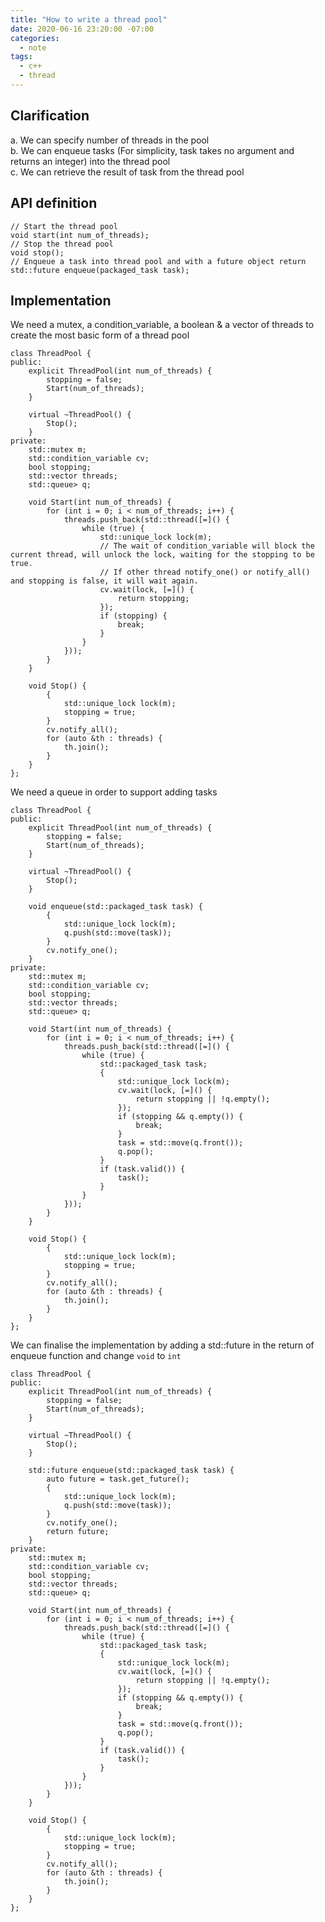 ```yaml
---
title: "How to write a thread pool"
date: 2020-06-16 23:20:00 -07:00
categories:
  - note
tags:
  - c++
  - thread
---
```


## Clarification  
a. We can specify number of threads in the pool  
b. We can enqueue tasks (For simplicity, task takes no argument and returns an integer) into the thread pool  
c. We can retrieve the result of task from the thread pool  

## API definition  
<pre><code>// Start the thread pool
void start(int num_of_threads);
// Stop the thread pool
void stop();
// Enqueue a task into thread pool and with a future object return
std::future<int> enqueue(packaged_task<int()> task);
</code></pre>

## Implementation  
We need a mutex, a condition_variable, a boolean & a vector of threads to create the most basic form of a thread pool  
<pre><code>class ThreadPool {
public:
    explicit ThreadPool(int num_of_threads) {
        stopping = false;
        Start(num_of_threads);
    }

    virtual ~ThreadPool() {
        Stop();
    }
private:
    std::mutex m;
    std::condition_variable cv;
    bool stopping;
    std::vector<std::thread> threads;
    std::queue<std::packaged_task<void()>> q;

    void Start(int num_of_threads) {
        for (int i = 0; i < num_of_threads; i++) {
            threads.push_back(std::thread([=]() {
                while (true) {
                    std::unique_lock<std::mutex> lock(m);
                    // The wait of condition_variable will block the current thread, will unlock the lock, waiting for the stopping to be true.
                    // If other thread notify_one() or notify_all() and stopping is false, it will wait again.
                    cv.wait(lock, [=]() {
                        return stopping;
                    });
                    if (stopping) {
                        break;
                    }
                }
            }));
        }
    }

    void Stop() {
        {
            std::unique_lock<std::mutex> lock(m);
            stopping = true;
        }
        cv.notify_all();
        for (auto &th : threads) {
            th.join();
        }
    }
};
</code></pre>
We need a queue in order to support adding tasks  
<pre><code>class ThreadPool {
public:
    explicit ThreadPool(int num_of_threads) {
        stopping = false;
        Start(num_of_threads);
    }

    virtual ~ThreadPool() {
        Stop();
    }

    void enqueue(std::packaged_task<void()> task) {
        {
            std::unique_lock<std::mutex> lock(m);
            q.push(std::move(task));
        }
        cv.notify_one();
    }
private:
    std::mutex m;
    std::condition_variable cv;
    bool stopping;
    std::vector<std::thread> threads;
    std::queue<std::packaged_task<void()>> q;

    void Start(int num_of_threads) {
        for (int i = 0; i < num_of_threads; i++) {
            threads.push_back(std::thread([=]() {
                while (true) {
                    std::packaged_task<void()> task;
                    {
                        std::unique_lock<std::mutex> lock(m);
                        cv.wait(lock, [=]() {
                            return stopping || !q.empty();
                        });
                        if (stopping && q.empty()) {
                            break;
                        }
                        task = std::move(q.front());
                        q.pop();
                    }
                    if (task.valid()) {
                        task();
                    }
                }
            }));
        }
    }

    void Stop() {
        {
            std::unique_lock<std::mutex> lock(m);
            stopping = true;
        }
        cv.notify_all();
        for (auto &th : threads) {
            th.join();
        }
    }
};
</code></pre>
We can finalise the implementation by adding a std::future in the return of enqueue function and change ```void``` to ```int```
<pre><code>class ThreadPool {
public:
    explicit ThreadPool(int num_of_threads) {
        stopping = false;
        Start(num_of_threads);
    }

    virtual ~ThreadPool() {
        Stop();
    }

    std::future<int> enqueue(std::packaged_task<int()> task) {
        auto future = task.get_future();
        {
            std::unique_lock<std::mutex> lock(m);
            q.push(std::move(task));
        }
        cv.notify_one();
        return future;
    }
private:
    std::mutex m;
    std::condition_variable cv;
    bool stopping;
    std::vector<std::thread> threads;
    std::queue<std::packaged_task<int()>> q;

    void Start(int num_of_threads) {
        for (int i = 0; i < num_of_threads; i++) {
            threads.push_back(std::thread([=]() {
                while (true) {
                    std::packaged_task<int()> task;
                    {
                        std::unique_lock<std::mutex> lock(m);
                        cv.wait(lock, [=]() {
                            return stopping || !q.empty();
                        });
                        if (stopping && q.empty()) {
                            break;
                        }
                        task = std::move(q.front());
                        q.pop();
                    }
                    if (task.valid()) {
                        task();
                    }
                }
            }));
        }
    }

    void Stop() {
        {
            std::unique_lock<std::mutex> lock(m);
            stopping = true;
        }
        cv.notify_all();
        for (auto &th : threads) {
            th.join();
        }
    }
};
</code></pre>

